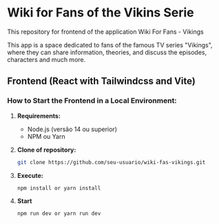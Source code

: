# Wiki for Fans of the Vikins Serie

This repository for frontend of the application Wiki For Fans - Vikings

This app is a space dedicated to fans of the famous TV series "Vikings", where they can share information, theories, and discuss the episodes, characters and much more.

## Frontend (React with Tailwindcss and Vite)

### How to Start the Frontend in a Local Environment:

1. **Requirements:**
   - Node.js (versão 14 ou superior)
   - NPM ou Yarn

2. **Clone of repository:**
   ```bash
   git clone https://github.com/seu-usuario/wiki-fas-vikings.git

3. **Execute:**
    ```bash	
    npm install or yarn install

4. **Start**
    ```bash	
    npm run dev or yarn run dev